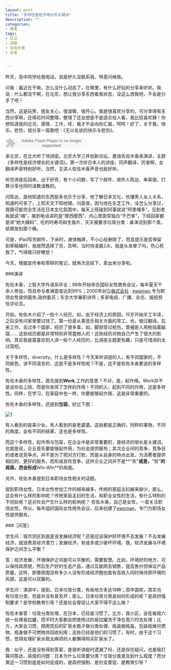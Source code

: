 ```yaml
---
layout: post
title: "多样性是经济增长的关键词"
description: ""
categories:
- 随笔
tags:
- 日记
- 讲座
- 佐佐木香
- 日本


---
```


昨天，高中同学给我电话，说是好久没联系我，特意问候我。

问我：最近在干嘛，怎么没什么动态了，在哪里，有什么好玩的分享来听听。我说：什么都没干啊，在北京，想让我分享东西看我状态，没这么想我吧，不会是分手了吧！

当然，这是玩笑，朋友关心，很温暖，很开心。我是很喜欢分享的，可分享得有东西分享啊，还得花时间整理，整理了还会想是不是适合给人看，我比较喜欢静！你想知道我的近况，感情，工作，呸，我才不会向你汇报，呵呵！好了，关于我，快乐，悲伤，就分享一首歌吧：《无以名状的快乐与悲伤》。

<embed src="http://www.xiami.com/widget/0_1770692496/singlePlayer.swf" type="application/x-shockwave-flash" width="257" height="33" wmode="transparent"></embed>

来北京，在北大听了场讲座。北京大学三井创新论坛，邀请佐佐木香来演讲，主题《多样性是经济增长的关键词》。第一次听日本人的讲座，同声翻译，厉害啊，女翻译声音特别好听，当然，主讲人佐佐木香声音也挺好听。

听完讲座后回来，出于好奇，有个小问题，写了个邮件，收件人陈达、单英俊，打算分享也同时请教请教的。

问陈达，是他知道的东西挺多也乐于分享，他了解日本文化，也懂男人女人关系，知道的可多了，上知天文下知地理。问英俊，因为他在东芝工作，没怎么分享过，我猜可能完全生活在日本文化氛围中，每天上班碰到同事就说“阿里嘎多”，见到老板就说“嗨”，接到电话讲的是“摩西摩西”，内心里面常独白“干巴爹”，下班回家都是讲“她大姨妈”，吃的时寿司和生鱼片，天天被要求垃圾分类：鼻涕流到那个类，纸屑放到那个桶。

可是，iPad写完邮件，下床时，身体触屏，不小心给删除了，而且提示是否保留到草稿箱时，我居然选择了否，否啊，当时快凌晨2点，我是头发晕了吗，伤心死我了，气得我只好睡觉！

今天，根据宣传单和零碎的笔记，就再次总结下，拿出来分享啦。

###演讲

佐佐木香，上智大学外语系毕业；96年开始举办国际女性商务会议，每年夏天千余人参加，而且参与者满意度达到99%；2000年创立[株式会社](http://baike.baidu.com/view/183.htm) : [ewoman](http://www.ewoman.jp),专为职场女性提供服务;政府委员；东京大学兼职讲师；多家电视、广播、杂志、报纸担任评论员。


开始，佐佐木介绍了一些个人经历。如，由于经济上的原因，15岁开始半工半读，之后没有问家里要过钱了。第一份是从事音乐相关方面的零工，也，做过翻译。后来工作，去过多个国家，经历了很多事，如，脚部受过枪伤，曾被匪人用枪指着脑袋…… 这些经历都是非常特别非常震撼人的！这些经历对她自己产生了很大的影响。其实我是蛮喜欢别人讲一些个人经历的，比讲座主题更有趣，只是可惜讲的太过简短。

关于多样性，diversity。什么是多样性？今天来听讲座的人，有不同国家的，不同肤色，讲不同语言的，这是不是多样性呢？不是，这不是佐佐木香要说的多样性。

佐佐木香的多样性，首先提到**Work**,工作的意思？不对，是，起作用。Work并不是说你去上班，而是你发挥了怎样的作用！不同的人，起到不同的作用，这是多样性。同样，在学习，在家庭中也一样，你要能够起作用，这是非常重要的。

佐佐木香的多样性，还提到**包容**。好比下图：

<span class="image-600">![1](/media/files/2013/04/16/diversity.jpg)</span>

有人看到的是美少女，有人看到的是老婆婆。这些都是正确的，同样的事物，不同的角度，会有不同的结果，这也是多样性。

而这个多样性，起作用与包容，在企业中是非常重要的，是经济的增长是关键词。也就是说，企业首先要能够起作用，为社会提供服务；其次企业间的竞争，竞争目的或者说竞争点，并不是为了把对方打败，而是从自身的特点出发，为消费者提供相应的、更好的服务，而形成良性竞争，这样企业之间并不是**"失"**或是，**"败"**的局面，而会形成**Win-Win**的局面。

另外，佐佐木香提到日本职场女性相关的话题。

提到职场女性，日本女性参加工作的越来越多，传统的家庭主妇越来越少，那么，这会有什么样的影响呢？传统家庭主妇的生活，和职业女性的生活，有什么特别的不同处呢？这对社会产生什么样的影响呢？
佐佐木香，自己是女性，一直关注职场女性，所以，每年组织国际女性商务会议，后来创建了[ewoman](http://www.ewoman.jp)，专门为职场女性提供服务。


###［问答］

学生问：城市郊区到底是该发展经济呢？还是应该保护好环境不去发展？不去发展经济，就浪费其经济潜力；发展经济，有或多或少破坏环境，既，经济发展与环境保护之间怎么平衡？

答：经济发展，环境保护之间是可以平衡的，需要智慧。比如，环境好的地方，可以保持其原貌，然后生产好的生态产品，通过互联网去销售，提高售价但保证产品质量，这样，即便周围没有多少人没有形成经济圈也能有高收入同时保持原环境的风貌，这是可以双赢的。

学生问：演讲中，提到，日本垃圾分类，有些地方多达18种；而中国呢，其实也有垃圾分类，但是并没有普及开；那么，日本垃圾分类是如何形成的呢？是政府强制要求？是学校教育引导？还是社会督促让大家不得不这么做？

佐佐木香答：垃圾分类处理，在日本，已经是习惯了。比方，我小区，会在每周六统一处理易拉罐，而平时大家都会把使用过的易拉罐洗干净在周六时去处理；比方，大家会习惯，把用完后的矿泉水瓶子做分类处理，瓶盖做瓶盖，包装纸做可燃物，瓶身做不可燃物并回收利用；这些已经是他们的习惯了，有时，由于这个习惯，觉得处理矿泉水瓶太麻烦的人都懒得购买矿泉水了。


我：似乎，还是没有得到答案，是我听讲座时遗漏了吗，还是存在疑问，也是我打算问陈达、英俊的问题：日本为什么垃圾要分类？垃圾分类普及到什么程度？而分类这一习惯到底是如何促成的，是政府强制、是社会督促、是教育引导？










